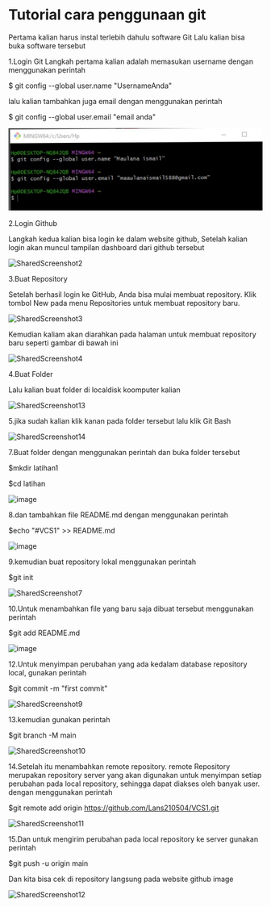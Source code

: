 # Tutorial cara penggunaan git

Pertama kalian harus instal terlebih dahulu software Git Lalu kalian bisa buka software tersebut

1.Login Git
Langkah pertama kalian adalah memasukan username dengan menggunakan perintah

$ git config --global user.name "UsernameAnda"

lalu kalian tambahkan juga email dengan menggunakan perintah

$ git config --global user.email "email anda"


![Gambar](screenshot/ss1.png)


2.Login Github

Langkah kedua kalian bisa login ke dalam website github, Setelah kalian login akan muncul tampilan dashboard dari github tersebut


![SharedScreenshot2](https://user-images.githubusercontent.com/115879313/196106179-070139c5-4394-431c-a1e3-63a11a3c8658.png)




3.Buat Repository

Setelah berhasil login ke GitHub, Anda bisa mulai membuat repository. Klik tombol New pada menu Repositories untuk membuat repository baru.


![SharedScreenshot3](https://user-images.githubusercontent.com/115879313/196106343-005e36cf-b9e8-447e-84c3-43521400ee0a.png)


Kemudian kaliam akan diarahkan pada halaman untuk membuat repository baru seperti gambar di bawah ini


![SharedScreenshot4](https://user-images.githubusercontent.com/115879313/196106564-4e5ec664-cb46-4924-93cb-3ca57c614a8f.png)



4.Buat Folder

Lalu kalian buat folder di localdisk koomputer kalian


![SharedScreenshot13](https://user-images.githubusercontent.com/115879313/196110314-3f3b6d4b-6d08-44d5-aef9-e7184570cc27.png)


5.jika sudah kalian klik kanan pada folder tersebut lalu klik Git Bash


![SharedScreenshot14](https://user-images.githubusercontent.com/115879313/196110574-8a62671d-4582-4072-bf9f-ca6306d5c398.png)

7.Buat folder dengan menggunakan perintah dan buka folder tersebut

$mkdir latihan1

$cd latihan

![image](https://user-images.githubusercontent.com/115879313/196104995-9fa0dcfe-957d-4018-949b-e468a17692e8.png)



8.dan tambahkan file README.md dengan menggunakan perintah

$echo "#VCS1" >> README.md

![image](https://user-images.githubusercontent.com/115879313/196107103-7c4c44c7-74d2-4113-aa9a-d9f5cfc0e0fa.png)


9.kemudian buat repository lokal menggunakan perintah

$git init

![SharedScreenshot7](https://user-images.githubusercontent.com/115879313/196107520-1a15d678-19b8-4d7a-9417-956bf3c22c29.png)

10.Untuk menambahkan file yang baru saja dibuat tersebut menggunakan perintah

$git add README.md

![image](https://user-images.githubusercontent.com/115879313/196108007-91d770cd-81d9-4924-b0ad-fe5cdfc9e279.png)


12.Untuk menyimpan perubahan yang ada kedalam database repository local, gunakan perintah

$git commit -m "first commit"

![SharedScreenshot9](https://user-images.githubusercontent.com/115879313/196108440-e4b6a02d-9269-4070-892b-b5edddf6b075.png)

13.kemudian gunakan perintah

$git branch -M main

![SharedScreenshot10](https://user-images.githubusercontent.com/115879313/196108892-795cf612-08c6-4fbe-994f-d1bd916abd22.png)

14.Setelah itu menambahkan remote repository. remote Repository merupakan repository server yang akan digunakan untuk menyimpan setiap perubahan pada local repository, sehingga dapat diakses oleh banyak user. dengan menggunakan perintah

$git remote add origin https://github.com/Lans210504/VCS1.git

![SharedScreenshot11](https://user-images.githubusercontent.com/115879313/196109381-453c6f74-338a-447a-8bbd-95e6d8ce1549.png)

15.Dan untuk mengirim perubahan pada local repository ke server gunakan perintah

$git push -u origin main

Dan kita bisa cek di repository langsung pada website github image

![SharedScreenshot12](https://user-images.githubusercontent.com/115879313/196109935-33669bad-e85a-41c9-873f-a8d400abfbbb.png)




